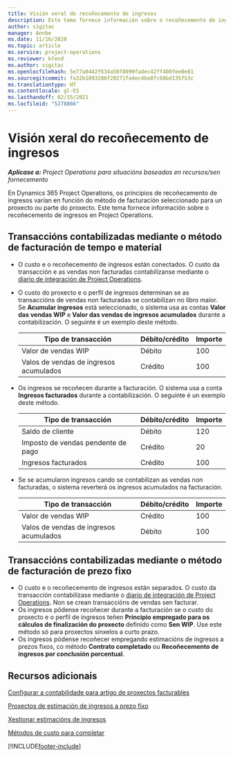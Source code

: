 ```yaml
---
title: Visión xeral do recoñecemento de ingresos
description: Este tema fornece información sobre o recoñecemento de ingresos en Project Operations.
author: sigitac
manager: Annbe
ms.date: 11/16/2020
ms.topic: article
ms.service: project-operations
ms.reviewer: kfend
ms.author: sigitac
ms.openlocfilehash: 5e77a0442f634a50f8099fadec42ff400fee0e81
ms.sourcegitcommit: fa32b1893286f20271fa4ec4be8fc68bd135f53c
ms.translationtype: HT
ms.contentlocale: gl-ES
ms.lasthandoff: 02/15/2021
ms.locfileid: "5278866"
---
```

# <a name="revenue-recognition-overview"></a>Visión xeral do recoñecemento de ingresos

_**Aplícase a:** Project Operations para situacións baseadas en recursos/sen fornecemento_

En Dynamics 365 Project Operations, os principios de recoñecemento de ingresos varían en función do método de facturación seleccionado para un proxecto ou parte do proxecto. Este tema fornece información sobre o recoñecemento de ingresos en Project Operations.

## <a name="transactions-accounted-using-time-and-material-billing-method"></a>Transaccións contabilizadas mediante o método de facturación de tempo e material

- O custo e o recoñecemento de ingresos están conectados. O custo da transacción e as vendas non facturadas contabilízanse mediante o [diario de integración de Project Operations](../project-accounting/project-operations-integration-journal.md).
- O custo do proxecto e o perfil de ingresos determinan se as transaccións de vendas non facturadas se contabilizan no libro maior. Se **Acumular ingresos** está seleccionado, o sistema usa as contas **Valor das vendas WIP** e **Valor das vendas de ingresos acumulados** durante a contabilización. O seguinte é un exemplo deste método.  

  | Tipo de transacción | Débito/crédito | Importe  |
  | --- | --- | --- |
  | Valor de vendas WIP | Débito | 100 |
  | Valos de vendas de ingresos acumulados | Crédito | 100 |

- Os ingresos se recoñecen durante a facturación. O sistema usa a conta **Ingresos facturados** durante a contabilización. O seguinte é un exemplo deste método.  

  | Tipo de transacción | Débito/crédito | Importe  |
  | --- | --- | --- |
  | Saldo de cliente | Débito | 120 |
  | Imposto de vendas pendente de pago | Crédito | 20 |
  | Ingresos facturados | Crédito | 100 |

- Se se acumularon ingresos cando se contabilizan as vendas non facturadas, o sistema reverterá os ingresos acumulados na facturación.

  | Tipo de transacción | Débito/crédito | Importe  |
  | --- | --- | --- |
  | Valor de vendas WIP | Crédito | 100 |
  | Valos de vendas de ingresos acumulados | Débito | 100 |

## <a name="transactions-accounted-using-the-fixed-price-billing-method"></a>Transaccións contabilizadas mediante o método de facturación de prezo fixo

- O custo e o recoñecemento de ingresos están separados. O custo da transacción contabilízase mediante o [diario de integración de Project Operations](../project-accounting/project-operations-integration-journal.md). Non se crean transaccións de vendas sen facturar.
- Os ingresos pódense recoñecer durante a facturación se o custo do proxecto e o perfil de ingresos teñen **Principio empregado para os cálculos de finalización do proxecto** definido como **Sen WIP**. Use este método só para proxectos sinxelos a curto prazo.
- Os ingresos pódense recoñecer empregando estimacións de ingresos a prezos fixos, co método **Contrato completado** ou **Recoñecemento de ingresos por conclusión porcentual**.

## <a name="additional-resources"></a>Recursos adicionais
[Configurar a contabilidade para artigo de proxectos facturables](../project-accounting/configure-accounting-billable-projects.md)

[Proxectos de estimación de ingresos a prezo fixo](rev-rec-percentage-completion-method.md)

[Xestionar estimacións de ingresos](rev-rec-completed-contract-method.md)

[Métodos de custo para completar](cost-complete-methods.md)


[!INCLUDE[footer-include](../includes/footer-banner.md)]
